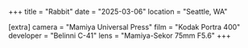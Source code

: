+++
title =  "Rabbit"
date =  "2025-03-06"
location = "Seattle, WA"

[extra]
camera =  "Mamiya Universal Press"
film =  "Kodak Portra 400"
developer =  "Belinni C-41"
lens = "Mamiya-Sekor 75mm F5.6"
+++

